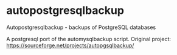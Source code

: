 # autopostgresqlbackup
Autopostgresqlbackup - backups of PostgreSQL databases

A postgresql port of the automysqlbackup script. Original project: https://sourceforge.net/projects/autopgsqlbackup/
